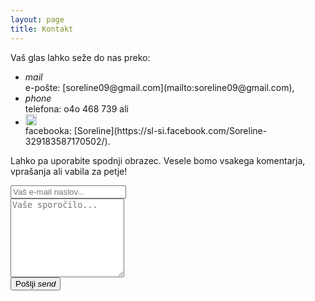 ```yaml
---
layout: page
title: Kontakt
---
```


<link href="https://fonts.googleapis.com/icon?family=Material+Icons" rel="stylesheet">

Vaš glas lahko seže do nas preko:
<ul class="kontakt">
    <li><div class="kont"><i class="material-icons md-light">mail</i></div>e-pošte: [soreline09@gmail.com](mailto:soreline09@gmail.com),</li>
    <li><div class="kont"><i class="material-icons md-light">phone</i></div>telefona: o4o 468 739 ali</li>
    <li><div class="kont"><img src="{{ site.baseurl }}/public/Facebook_XHDPI.png"  alt="facebook-icon" width="18" height="18"></img></div> facebooka: [Soreline](https://sl-si.facebook.com/Soreline-329183587170502/).</li>
</ul>

Lahko pa uporabite spodnji obrazec. Vesele bomo vsakega komentarja, vprašanja ali vabila za petje!
      
<form action="//formspree.io/vse.zivo3@gmail.com" method="POST">
	<input type="hidden" name="_subject" value="soreline.github.io kontakt" />
  <input class="input_box" type="email" name="_replyto" placeholder="Vaš e-mail naslov..."><br>
	<textarea class="input_box" name="message" rows="8" placeholder="Vaše sporočilo..."></textarea><br>
	<button class="btn waves-effect waves-light" type="submit">Pošlji <i class="material-icons right">send</i></button>
	<input type="text" name="_gotcha" style="display:none" />
	<input type="hidden" name="_next" value="//soreline.github.io/hvala/"/>
</form>
